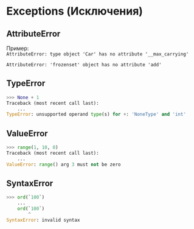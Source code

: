 # Exceptions (Исключения)

## AttributeError

Пример: <br>
`AttributeError: type object 'Car' has no attribute '__max_carrying'`

`AttributeError: 'frozenset' object has no attribute 'add'`


## TypeError
```python
>>> None + 1
Traceback (most recent call last):
    ...
TypeError: unsupported operand type(s) for +: 'NoneType' and 'int'
```

## ValueError
```python
>>> range(1, 10, 0)
Traceback (most recent call last):
    ...
ValueError: range() arg 3 must not be zero
```

## SyntaxError
```python
>>> ord(`100`)
    ...
    ord(`100`)
        ^
SyntaxError: invalid syntax
```